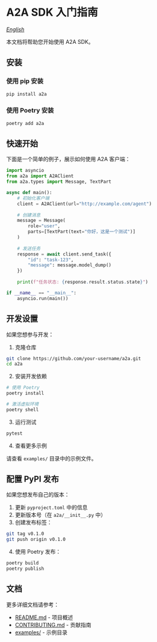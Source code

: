 # A2A SDK 入门指南

*[English](GETTING_STARTED.md)*

本文档将帮助您开始使用 A2A SDK。

## 安装

### 使用 pip 安装

```bash
pip install a2a
```

### 使用 Poetry 安装

```bash
poetry add a2a
```

## 快速开始

下面是一个简单的例子，展示如何使用 A2A 客户端：

```python
import asyncio
from a2a import A2AClient
from a2a.types import Message, TextPart

async def main():
    # 初始化客户端
    client = A2AClient(url="http://example.com/agent")
    
    # 创建消息
    message = Message(
        role="user",
        parts=[TextPart(text="你好，这是一个测试")]
    )
    
    # 发送任务
    response = await client.send_task({
        "id": "task-123",
        "message": message.model_dump()
    })
    
    print(f"任务状态: {response.result.status.state}")

if __name__ == "__main__":
    asyncio.run(main())
```

## 开发设置

如果您想参与开发：

1. 克隆仓库

```bash
git clone https://github.com/your-username/a2a.git
cd a2a
```

2. 安装开发依赖

```bash
# 使用 Poetry
poetry install

# 激活虚拟环境
poetry shell
```

3. 运行测试

```bash
pytest
```

4. 查看更多示例

请查看 `examples/` 目录中的示例文件。

## 配置 PyPI 发布

如果您想发布自己的版本：

1. 更新 `pyproject.toml` 中的信息
2. 更新版本号（在 `a2a/__init__.py` 中）
3. 创建发布标签：

```bash
git tag v0.1.0
git push origin v0.1.0
```

4. 使用 Poetry 发布：

```bash
poetry build
poetry publish
```

## 文档

更多详细文档请参考：
- [README.md](README.md) - 项目概述
- [CONTRIBUTING.md](CONTRIBUTING.md) - 贡献指南
- [examples/](examples/) - 示例目录 